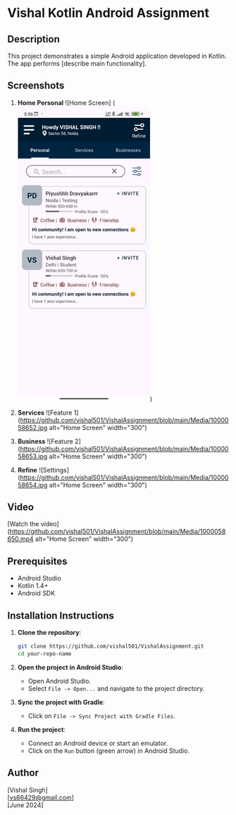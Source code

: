 # Vishal Kotlin Android Assignment

## Description
This project demonstrates a simple Android application developed in Kotlin. The app performs [describe main functionality].

## Screenshots
1. **Home Personal**
   ![Home Screen] (<img src="https://github.com/vishal501/VishalAssignment/blob/main/Media/1000058651.jpg" alt="Home Screen" width="300">)
   
2. **Services**
   ![Feature 1](https://github.com/vishal501/VishalAssignment/blob/main/Media/1000058652.jpg alt="Home Screen" width="300")
   
3. **Business**
   ![Feature 2](https://github.com/vishal501/VishalAssignment/blob/main/Media/1000058653.jpg alt="Home Screen" width="300")
   
4. **Refine**
   ![Settings](https://github.com/vishal501/VishalAssignment/blob/main/Media/1000058654.jpg alt="Home Screen" width="300")

## Video
[Watch the video](https://github.com/vishal501/VishalAssignment/blob/main/Media/1000058650.mp4 alt="Home Screen" width="300")

## Prerequisites
- Android Studio
- Kotlin 1.4+
- Android SDK

## Installation Instructions

1. **Clone the repository**:
    ```bash
    git clone https://github.com/vishal501/VishalAssignment.git
    cd your-repo-name
    ```

2. **Open the project in Android Studio**:
    - Open Android Studio.
    - Select `File -> Open...` and navigate to the project directory.

3. **Sync the project with Gradle**:
    - Click on `File -> Sync Project with Gradle Files`.

4. **Run the project**:
    - Connect an Android device or start an emulator.
    - Click on the `Run` button (green arrow) in Android Studio.

## Author
[Vishal Singh]  
[vs66429@gmail.com]  
[June 2024]



